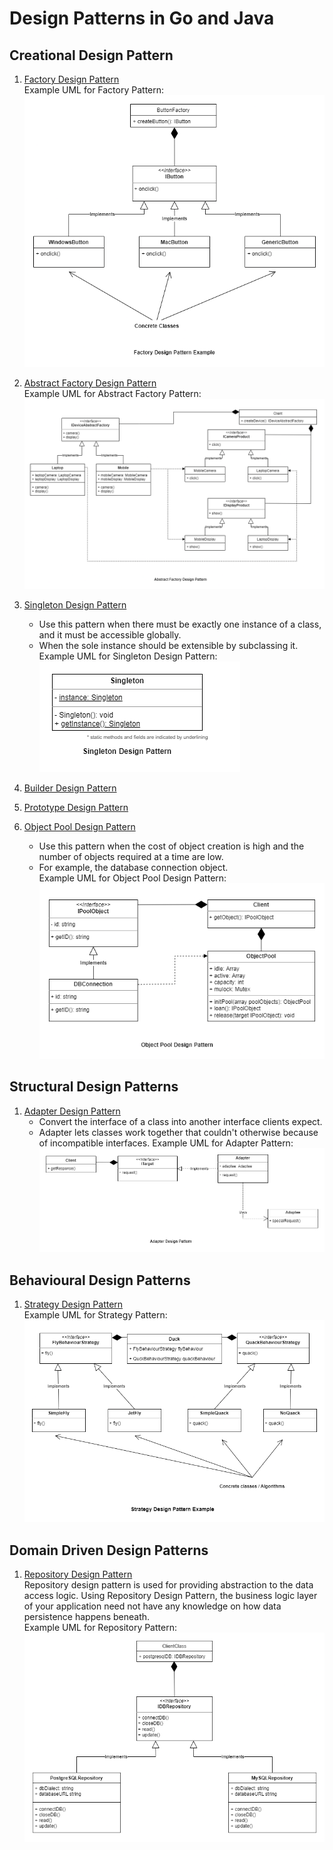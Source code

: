 # Design Patterns in Go and Java

## Creational Design Pattern

1. [Factory Design Pattern](./factory_design_pattern)  
    Example UML for Factory Pattern:  
    ![factory_design_pattern](./thumbnails/FactoryDesignPattern.png)


2. [Abstract Factory Design Pattern](./abstract_factory_design_pattern)  
    Example UML for Abstract Factory Pattern:  
    ![abstract_factory_design_pattern](./thumbnails/AbstractFactoryDesignPattern.png)


3. [Singleton Design Pattern](./singleton_design_pattern)  
    - Use this pattern when there must be exactly one instance of a class, and 
    it must be accessible globally.
    - When the sole instance should be extensible by subclassing it.  
    Example UML for Singleton Design Pattern:  
    ![singleton_design_pattern](./thumbnails/SingletonDesignPattern.png)

4. [Builder Design Pattern](./builder_design_pattern)  

5. [Prototype Design Pattern](./prototype_design_pattern)  

6. [Object Pool Design Pattern](./object_pool_design_pattern)  
    - Use this pattern when the cost of object creation is high and the number of
    objects required at a time are low.
    - For example, the database connection object.  
   Example UML for Object Pool Design Pattern:  
   ![object_pool_design_pattern](./thumbnails/ObjectPoolDesignPattern.png)


## Structural Design Patterns

1. [Adapter Design Pattern](./adapter_design_pattern)  
    - Convert the interface of a class into another interface clients expect.
    - Adapter lets classes work together that couldn't otherwise because of 
    incompatible interfaces.
    Example UML for Adapter Pattern:  
    ![adapter_design_pattern](./thumbnails/AdapterDesignPattern.png)

## Behavioural Design Patterns

1. [Strategy Design Pattern](./strategy_design_pattern)  
    Example UML for Strategy Pattern:  
    ![strategy_design_pattern](./thumbnails/StrategyDesignPattern.png)

## Domain Driven Design Patterns

1. [Repository Design Pattern](./repository_design_pattern)  
    Repository design pattern is used for providing abstraction to the
    data access logic. Using Repository Design Pattern, the business logic
    layer of your application need not have any knowledge on how data 
    persistence happens beneath.  
    Example UML for Repository Pattern:  
    ![repository_design_pattern](./thumbnails/RepositoryDesignPattern.png)
